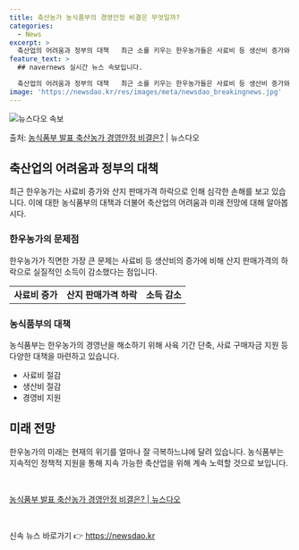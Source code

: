 ```yaml
---
title: 축산농가 농식품부의 경영안정 비결은 무엇일까?
categories:
  - News
excerpt: >
  축산업의 어려움과 정부의 대책   최근 소를 키우는 한우농가들은 사료비 등 생산비 증가와 더불어 산지 판매가…
feature_text: >
  ## navernews 실시간 뉴스 속보입니다.

  축산업의 어려움과 정부의 대책   최근 소를 키우는 한우농가들은 사료비 등 생산비 증가와 더불어 산지 판매가…
image: 'https://newsdao.kr/res/images/meta/newsdao_breakingnews.jpg'
---
```


![뉴스다오 속보](https://newsdao.kr/res/images/meta/newsdao_breakingnews.jpg)

<p>출처: <a href="https://newsdao.kr/4042" rel="dofollow">농식품부 발표 축산농가 경영안정 비결은?</a> | 뉴스다오</p>

<h2 data-ke-size="size26">축산업의 어려움과 정부의 대책</h2>
<p data-ke-size="size16">최근 한우농가는 사료비 증가와 산지 판매가격 하락으로 인해 심각한 손해를 보고 있습니다. 이에 대한 농식품부의 대책과 더불어 축산업의 어려움과 미래 전망에 대해 알아봅시다.</p>

<h3><b>한우농가의 문제점</b></h3>
<p data-ke-size="size16">한우농가가 직면한 가장 큰 문제는 사료비 등 생산비의 증가에 비해 산지 판매가격의 하락으로 실질적인 소득이 감소했다는 점입니다.</p>

<table>
  <tr>
    <td style="text-align: center; height: 17px;"><b>사료비 증가</b></td>
    <td style="text-align: center; height: 17px;"><b>산지 판매가격 하락</b></td>
    <td style="text-align: center; height: 17px;"><b>소득 감소</b></td>
  </tr>
</table>

<h3><b>농식품부의 대책</b></h3>
<p data-ke-size="size16">농식품부는 한우농가의 경영난을 해소하기 위해 사육 기간 단축, 사료 구매자금 지원 등 다양한 대책을 마련하고 있습니다.</p>

<ul>
  <li>사료비 절감</li>
  <li>생산비 절감</li>
  <li>경영비 지원</li>
</ul>

<h2 data-ke-size="size26">미래 전망</h2>
<p data-ke-size="size16">한우농가의 미래는 현재의 위기를 얼마나 잘 극복하느냐에 달려 있습니다. 농식품부는 지속적인 정책적 지원을 통해 지속 가능한 축산업을 위해 계속 노력할 것으로 보입니다.</p>

<p data-ke-size="size16">&nbsp;</p>
<p data-ke-size="size16"><a href="https://newsdao.kr/4042">농식품부 발표 축산농가 경영안정 비결은? | 뉴스다오</a></p>
<p data-ke-size="size16">&nbsp;</p>
 

신속 뉴스 바로가기 👉 <a href="https://newsdao.kr" rel="dofollow">https://newsdao.kr</a>


